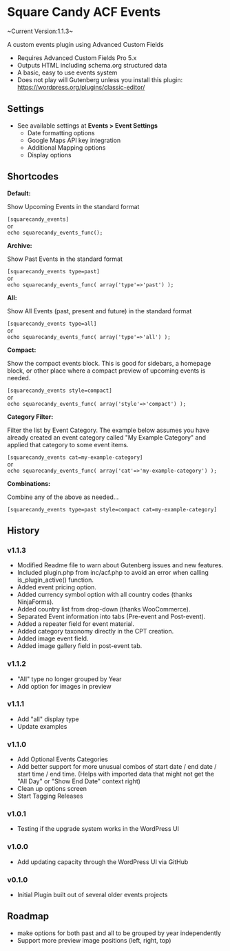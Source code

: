 # Square Candy ACF Events

~Current Version:1.1.3~

A custom events plugin using Advanced Custom Fields

* Requires Advanced Custom Fields Pro 5.x
* Outputs HTML including schema.org structured data
* A basic, easy to use events system
* Does not play will Gutenberg unless you install this plugin: https://wordpress.org/plugins/classic-editor/

## Settings

* See available settings at **Events > Event Settings**
	* Date formatting options
	* Google Maps API key integration
	* Additional Mapping options
	* Display options

## Shortcodes

**Default:**

Show Upcoming Events in the standard format

`[squarecandy_events]`  
or  
`echo squarecandy_events_func();`

**Archive:**

Show Past Events in the standard format

`[squarecandy_events type=past]`  
or  
`echo squarecandy_events_func( array('type'=>'past') );`

**All:**

Show All Events (past, present and future) in the standard format

`[squarecandy_events type=all]`  
or  
`echo squarecandy_events_func( array('type'=>'all') );`

**Compact:**

Show the compact events block. This is good for sidebars, a homepage block, or other place where a compact preview of upcoming events is needed.

`[squarecandy_events style=compact]`  
or  
`echo squarecandy_events_func( array('style'=>'compact') );`

**Category Filter:**

Filter the list by Event Category. The example below assumes you have already created an event category called "My Example Category" and applied that category to some event items.

`[squarecandy_events cat=my-example-category]`  
or  
`echo squarecandy_events_func( array('cat'=>'my-example-category') );`

**Combinations:**

Combine any of the above as needed...

`[squarecandy_events type=past style=compact cat=my-example-category]`

## History

### v1.1.3

* Modified Readme file to warn about Gutenberg issues and new features.
* Included plugin.php from inc/acf.php to avoid an error when calling is_plugin_active() function.
* Added event pricing option.
* Added currency symbol option with all country codes (thanks NinjaForms).
* Added country list from drop-down (thanks WooCommerce).
* Separated Event information into tabs (Pre-event and Post-event).
* Added a repeater field for event material.
* Added category taxonomy directly in the CPT creation.
* Added image event field.
* Added image gallery field in post-event tab.


### v1.1.2

* "All" type no longer grouped by Year
* Add option for images in preview

### v1.1.1

* Add "all" display type
* Update examples

### v1.1.0

* Add Optional Events Categories
* Add better support for more unusual combos of start date / end date / start time / end time. (Helps with imported data that might not get the "All Day" or "Show End Date" context right)
* Clean up options screen
* Start Tagging Releases

### v1.0.1

* Testing if the upgrade system works in the WordPress UI

### v1.0.0

* Add updating capacity through the WordPress UI via GitHub

### v0.1.0

* Initial Plugin built out of several older events projects

## Roadmap

* make options for both past and all to be grouped by year independently
* Support more preview image positions (left, right, top)
